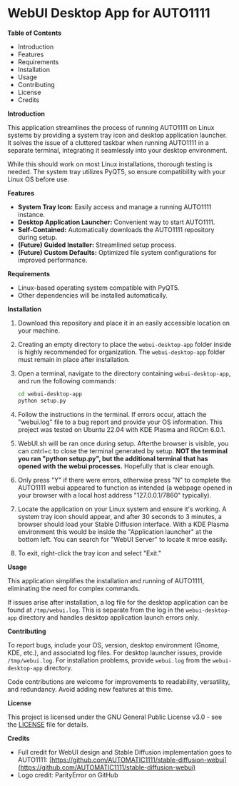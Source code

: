 # WebUI Desktop App for AUTO1111

**Table of Contents**

*   Introduction
*   Features
*   Requirements
*   Installation
*   Usage
*   Contributing
*   License
*   Credits

**Introduction**

This application streamlines the process of running AUTO1111 on Linux systems by providing a system tray icon and desktop application launcher. It solves the issue of a cluttered taskbar when running AUTO1111 in a separate terminal, integrating it seamlessly into your desktop environment.

While this should work on most Linux installations, thorough testing is needed. The system tray utilizes PyQT5, so ensure compatibility with your Linux OS before use.

**Features**

*   **System Tray Icon:** Easily access and manage a running AUTO1111 instance.
*   **Desktop Application Launcher:** Convenient way to start AUTO1111.
*   **Self-Contained:** Automatically downloads the AUTO1111 repository during setup.
*   **(Future) Guided Installer:**  Streamlined setup process.
*   **(Future) Custom Defaults:** Optimized file system configurations for improved performance.

**Requirements**

*   Linux-based operating system compatible with PyQT5.
*   Other dependencies will be installed automatically.

**Installation**

1.  Download this repository and place it in an easily accessible location on your machine.

2.  Creating an empty directory to place the `webui-desktop-app` folder inside is highly recommended for organization. The `webui-desktop-app` folder must remain in place after installation.

3.  Open a terminal, navigate to the directory containing `webui-desktop-app`, and run the following commands:

    ```bash
    cd webui-desktop-app
    python setup.py
    ```

4.  Follow the instructions in the terminal. If errors occur, attach the "webui.log" file to a bug report and provide your OS information. This project was tested on Ubuntu 22.04 with KDE Plasma and ROCm 6.0.1.

5. WebUI.sh will be ran once during setup. Afterthe browser is visible, you can cntrl+c to close the terminal generated by setup. **NOT the terminal you ran "python setup.py", but the additional terminal that has opened with the webui processes.**
Hopefully that is clear enough.

6. Only press "Y" if there were errors, otherwise press "N" to complete the AUTO1111 webui appeared to function as intended (a webpage opened in your browser with a local host address "127.0.0.1/7860" typically).

6.  Locate the application on your Linux system and ensure it's working. A system tray icon should appear, and after 30 seconds to 3 minutes, a browser should load your Stable Diffusion interface. With a KDE Plasma environment this would be inside the "Application launcher" at the bottom left. You can search for "WebUI Server" to locate it mroe easily.

7.  To exit, right-click the tray icon and select "Exit."

**Usage**

This application simplifies the installation and running of AUTO1111, eliminating the need for complex commands.

If issues arise after installation, a log file for the desktop application can be found at `/tmp/webui.log`. This is separate from the log in the `webui-desktop-app` directory and handles desktop application launch errors only.

**Contributing**

To report bugs, include your OS, version, desktop environment (Gnome, KDE, etc.), and associated log files. For desktop launcher issues, provide `/tmp/webui.log`. For installation problems, provide `webui.log` from the `webui-desktop-app` directory.

Code contributions are welcome for improvements to readability, versatility, and redundancy. Avoid adding new features at this time.

**License**

This project is licensed under the GNU General Public License v3.0 - see the [LICENSE](LICENSE) file for details.

**Credits**

*   Full credit for WebUI design and Stable Diffusion implementation goes to AUTO1111: [https://github.com/AUTOMATIC1111/stable-diffusion-webui](https://github.com/AUTOMATIC1111/stable-diffusion-webui)
*   Logo credit: ParityError on GitHub
